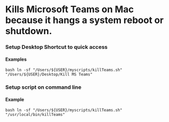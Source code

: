 # Kills Microsoft Teams on Mac because it hangs a system reboot or shutdown.

### Setup Desktop Shortcut to quick access
#### Examples
``` bash ln -sf "/Users/${USER}/myscripts/killTeams.sh" "/Users/${USER}/Desktop/Kill MS Teams" ```

### Setup script on command line
#### Example
``` bash ln -sf "/Users/${USER}/myscripts/killTeams.sh" "/usr/local/bin/killTeams" ```
